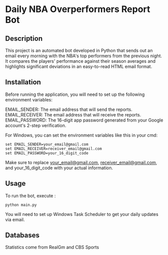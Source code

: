 # Daily NBA Overperformers Report Bot

## Description
This project is an automated bot developed in Python that sends out an email every morning with the NBA's top performers from the previous night. It compares the players' performance against their season averages and highlights significant deviations in an easy-to-read HTML email format.

## Installation


Before running the application, you will need to set up the following environment variables:

EMAIL_SENDER: The email address that will send the reports.
EMAIL_RECEIVER: The email address that will receive the reports.
EMAIL_PASSWORD: The 16-digit app password generated from your Google account's 2-step verification.


For Windows, you can set the environment variables like this in your cmd:
```
set EMAIL_SENDER=your_email@gmail.com
set EMAIL_RECEIVER=receiver_email@gmail.com
set EMAIL_PASSWORD=your_16_digit_code
```
Make sure to replace your_email@gmail.com, receiver_email@gmail.com, and your_16_digit_code with your actual information.

## Usage
To run the bot, execute : 
```
python main.py
```
You will need to set up Windows Task Scheduler to get your daily updates via email.

## Databases
Statistics come from RealGm and CBS Sports
